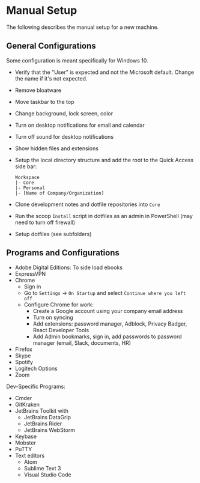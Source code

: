 <!--lint disable list-item-indent-->

# Manual Setup

The following describes the manual setup for a new machine.

## General Configurations

Some configuration is meant specifically for Windows 10.

- Verify that the "User" is expected and not the Microsoft default. Change the name if it's not expected.
- Remove bloatware
- Move taskbar to the top
- Change background, lock screen, color
- Turn on desktop notifications for email and calendar
- Turn off sound for desktop notifications
- Show hidden files and extensions
- Setup the local directory structure and add the root to the Quick Access side bar:

    ```text
    Workspace
    |- Core
    |- Personal
    |- [Name of Company/Organization]
    ```

- Clone development notes and dotfile repositories into `Core`
- Run the scoop `Install` script in dotfiles as an admin in PowerShell (may need to turn off firewall)
- Setup dotfiles (see subfolders)

## Programs and Configurations

- Adobe Digital Editions: To side load ebooks
- ExpressVPN
- Chrome
  - Sign in
  - Go to `Settings` -> `On Startup` and select `Continue where you left off`
  - Configure Chrome for work:
    - Create a Google account using your company email address
    - Turn on syncing
    - Add extensions: password manager, Adblock, Privacy Badger, React Developer Tools
    - Add Admin bookmarks, sign in, add passwords to password manager (email, Slack, documents, HR)
- Firefox
- Skype
- Spotify
- Logitech Options
- Zoom

Dev-Specific Programs:

- Cmder
- GitKraken
- JetBrains Toolkit with
  - JetBrains DataGrip
  - JetBrains Rider
  - JetBrains WebStorm
- Keybase
- Mobster
- PuTTY
- Text editors
  - Atom
  - Sublime Text 3
  - Visual Studio Code
